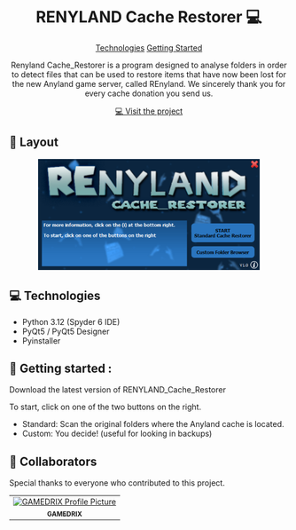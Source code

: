 
<h1 align="center" style="font-weight: bold;">RENYLAND Cache Restorer 💻</h1>

<p align="center">
<a href="#tech">Technologies</a>
<a href="#started">Getting Started</a>

 
</p>


<p align="center">Renyland Cache_Restorer is a program designed to analyse folders in order to detect files that can be used to restore items that have now been lost for the new Anyland game server, called REnyland.
We sincerely thank you for every cache donation you send us.</p>


<p align="center">
<a href="http://kashi.world.free.fr/REnyland/index.html">💻 Visit the project</a>
</p>

<h2 id="layout">🎨 Layout</h2>

<p align="center">

<img src="https://raw.githubusercontent.com/KSH-Soft/RENYLAND_Cache_Restorer/refs/heads/main/GUI.png" alt="GUI" width="400px">
</p>

<h2 id="tech">💻 Technologies</h2>

- Python 3.12 (Spyder 6 IDE)
- PyQt5 / PyQt5 Designer
- Pyinstaller

<h2 id="started">🚀 Getting started :</h2>

Download the latest version of RENYLAND_Cache_Restorer

To start, click on one of the two buttons on the right.

- Standard: Scan the original folders where the Anyland cache is located.
- Custom: You decide! (useful for looking in backups)

<h2 id="colab">🤝 Collaborators</h2>

<p>Special thanks to everyone who contributed to this project.</p>
<table>
<tr>

<td align="center">
<a href="https://github.com/KSH-Soft/RENYLAND_Cache_Restorer">
<img src="https://camo.githubusercontent.com/329659f99318ba648d94194ca4ad8148bd1abf0c0f1f709e396db48877980a81/68747470733a2f2f63646e2e646973636f72646170702e636f6d2f617661746172732f3837363135323530333632373033343632342f65306534396231386336353130393537666162343161633635656565376637622e706e673f73697a653d31303234" width="100px;" alt="GAMEDRIX Profile Picture"/><br>
<sub>
<b>GAMEDRIX</b>
</sub>
</a>
</td>

</tr>
</table>
